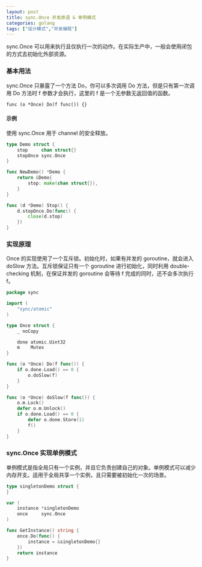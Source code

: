 ```yaml
---
layout: post
title: sync.Once 并发原语 & 单例模式
categories: golang
tags: ["设计模式","并发编程"]
---
```


sync.Once 可以用来执行且仅执行一次的动作。在实际生产中，一般会使用闭包的方式去初始化外部资源。

### 基本用法
sync.Once 只暴露了一个方法 Do，你可以多次调用 Do 方法，但是只有第一次调用 Do 方法时 f 参数才会执行，这里的 f 是一个无参数无返回值的函数。

`func (o *Once) Do(f func()) {}` 

#### 示例

使用 sync.Once 用于 channel 的安全释放。

``` go
type Demo struct {
	stop     chan struct{}
	stopOnce sync.Once
}

func NewDemo() *Demo {
	return &Demo{
		stop: make(chan struct{}),
	}
}

func (d *Demo) Stop() {
	d.stopOnce.Do(func() {
		close(d.stop)
	})
}
```

### 实现原理
Once 的实现使用了一个互斥锁。初始化时，如果有并发的
goroutine，就会进入doSlow 方法。互斥锁保证只有一个 goroutine 进行初始化，同时利用 double-checking 机制，在保证并发的 goroutine 会等待 f 完成的同时，还不会多次执行 f。

``` go
package sync

import (
	"sync/atomic"
)

type Once struct {
	_ noCopy

	done atomic.Uint32
	m    Mutex
}

func (o *Once) Do(f func()) {
	if o.done.Load() == 0 {
		o.doSlow(f)
	}
}

func (o *Once) doSlow(f func()) {
	o.m.Lock()
	defer o.m.Unlock()
	if o.done.Load() == 0 {
		defer o.done.Store(1)
		f()
	}
}
```

### sync.Once 实现单例模式
单例模式是指全局只有一个实例，并且它负责创建自己的对象。单例模式可以减少内存开支。适用于全局共享一个实例，且只需要被初始化一次的场景。

``` go
type singletonDemo struct {
}

var (
	instance *singletonDemo
	once     sync.Once
)

func GetInstance() string {
	once.Do(func() {
		instance = &singletonDemo{}
	})
	return instance
}
```
